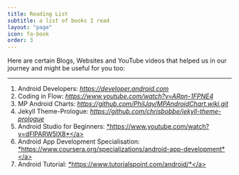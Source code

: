 ```yaml
---
title: Reading List
subtitle: a list of books I read
layout: "page"
icon: fa-book
order: 3
---
```


Here are certain Blogs, Websites and YouTube videos that helped us in our journey and might be useful for you too:


---
1. Android Developers: <a
  href="https://developer.android.com" target="_blank"> *https://developer.android.com* </a>
2. Coding in Flow: <a
  href="https://www.youtube.com/watch?v=ARpn-1FPNE4" target="_blank"> *https://www.youtube.com/watch?v=ARpn-1FPNE4* </a>
3. MP Android Charts: <a
  href="https://github.com/PhilJay/MPAndroidChart.wiki.git" target="_blank"> *https://github.com/PhilJay/MPAndroidChart.wiki.git* </a>
4. Jekyll Theme-Prologue: <a
  href="https://github.com/chrisbobbe/jekyll-theme-prologue" target="_blank"> *https://github.com/chrisbobbe/jekyll-theme-prologue* </a>
5. Android Studio for Beginners: <a
  href="https://www.youtube.com/watch?v=dFlPARW5IX8" target="_blank"> *https://www.youtube.com/watch?v=dFlPARW5IX8*</a>
6. Android App Development Specialisation: <a
  href="https://www.coursera.org/specializations/android-app-development" target="_blank"> *https://www.coursera.org/specializations/android-app-development*</a>
7. Android Tutorial: <a
  href="https://www.tutorialspoint.com/android/" target="_blank"> *https://www.tutorialspoint.com/android/*</a>
